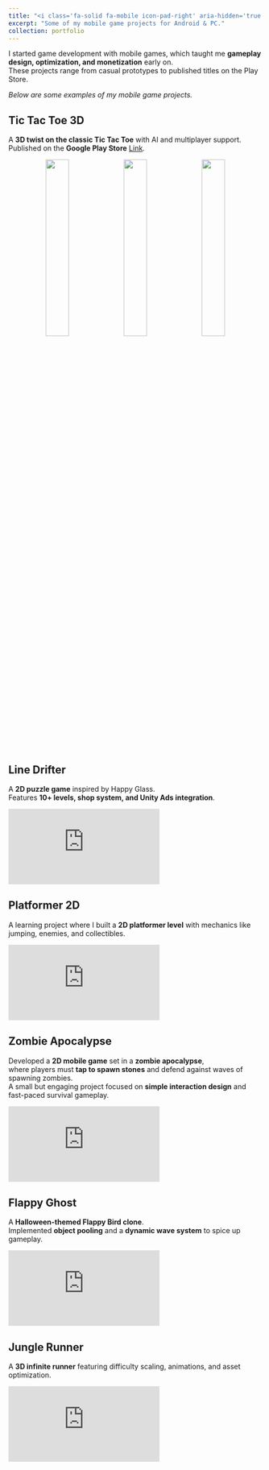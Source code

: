 ```yaml
---
title: "<i class='fa-solid fa-mobile icon-pad-right' aria-hidden='true'></i>Mobile Games"
excerpt: "Some of my mobile game projects for Android & PC."
collection: portfolio
---
```


I started game development with mobile games, which taught me **gameplay design, optimization, and monetization** early on.  
These projects range from casual prototypes to published titles on the Play Store.

<i>Below are some examples of my mobile game projects.</i>
<br>

<div class="project_background" markdown="1">

<div class="video-container">
<div class="video-description-left" markdown="1">

## Tic Tac Toe 3D

A **3D twist on the classic Tic Tac Toe** with AI and multiplayer support.  
Published on the **Google Play Store** [Link](https://play.google.com/store/apps/details?id=com.GraphicsGaming.TicTacToe&hl=en_IN).

</div>

<p align="center">
  <img src="../TTT/1.png" width="30%" />
  <img src="../TTT/2.png" width="30%" />
  <img src="../TTT/3.png" width="30%" />
</p>

<div class="project_background" markdown="1">

<div class="video-container">

<div class="video-description-right" markdown="1">

## Line Drifter

A **2D puzzle game** inspired by Happy Glass.  
Features **10+ levels, shop system, and Unity Ads integration**.

</div>
</div>
</div>

<div class="project_background" markdown="1">

<div class="video-project">
  <iframe 
          src="https://www.youtube.com/embed/2KP7aNE14-w" 
          frameborder="0" 
          allowfullscreen>
  </iframe>
</div>

<div class="video-description-left" markdown="1">

## Platformer 2D

A learning project where I built a **2D platformer level** with mechanics like jumping, enemies, and collectibles.

</div>

<div class="video-project">
  <iframe 
          src="https://www.youtube.com/embed/XVfSpzA_q_8" 
          frameborder="0" 
          allowfullscreen>
  </iframe>
</div>
</div>
</div>

<div class="project_background" markdown="1">

<div class="video-container">

<div class="video-description-right" markdown="1">

## Zombie Apocalypse

Developed a **2D mobile game** set in a **zombie apocalypse**,  
where players must **tap to spawn stones** and defend against waves of spawning zombies.  
A small but engaging project focused on **simple interaction design** and fast-paced survival gameplay.

</div>

<div class="video-project">
  <iframe 
          src="https://www.youtube.com/embed/OCrdp7OPpiU" 
          frameborder="0" 
          allowfullscreen>
  </iframe>
</div>
</div>
</div>

<div class="project_background" markdown="1">

<div class="video-container">

<div class="video-description-right" markdown="1">

## Flappy Ghost

A **Halloween-themed Flappy Bird clone**.  
Implemented **object pooling** and a **dynamic wave system** to spice up gameplay.

</div>
<div class="video-project">
  <iframe 
          src="https://www.youtube.com/embed/nvYar2yvxGI" 
          frameborder="0" 
          allowfullscreen>
  </iframe>
</div>
</div>
</div>

<div class="project_background" markdown="1">

<div class="video-container">
<div class="video-description-left" markdown="1">

## Jungle Runner

A **3D infinite runner** featuring difficulty scaling, animations, and asset optimization.

</div>

<div class="video-project">
  <iframe 
          src="https://www.youtube.com/embed/D-D5zEVpKTY" 
          frameborder="0" 
          allowfullscreen>
  </iframe>
</div>
</div>
</div>
